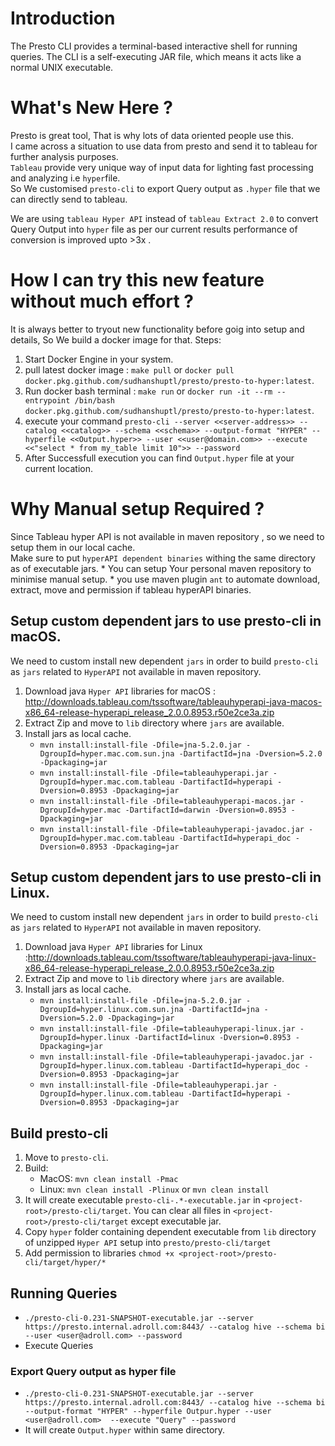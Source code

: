 # Introduction
The Presto CLI provides a terminal-based interactive shell for running queries. The CLI is a self-executing JAR file,
 which means it acts like a normal UNIX executable. <br/>

# What's New Here ?
Presto is great tool, That is why lots of data oriented people use this. <br />
I came across a situation to use data from presto and send it to tableau for further analysis purposes. <br />
`Tableau` provide very unique way of input data for lighting fast processing and analyzing i.e `hyper`file. <br />
So We customised `presto-cli` to export Query output as `.hyper` file that we can directly send to tableau. <br />

We are using `tableau Hyper API` instead of `tableau Extract 2.0` to convert Query Output into `hyper` file as per our current 
results performance of conversion is improved upto >3x .

# How I can try this new feature without much effort ?
It is always better to tryout new functionality before goig into setup and details, So We build a docker image for that.
Steps:
1. Start Docker Engine in your system.
2. pull latest docker image : 
`make pull` 
or `docker pull docker.pkg.github.com/sudhanshuptl/presto/presto-to-hyper:latest`.
3. Run docker bash terminal : 
`make run` 
or `docker run -it --rm --entrypoint /bin/bash docker.pkg.github.com/sudhanshuptl/presto/presto-to-hyper:latest`.
4. execute your command
 `presto-cli --server <<server-address>> --catalog <<catalog>> --schema <<schema>> --output-format "HYPER" --hyperfile <<Output.hyper>> --user <<user@domain.com>> --execute <<"select * from my_table limit 10">> --password`
5. After Successfull execution you can find `Output.hyper` file at your current location.
     


# Why Manual setup Required ?
Since Tableau hyper API is not available in maven repository , so we need to setup them in our local cache.<br/>
Make sure to put `hyperAPI dependent binaries` withing the same directory as of executable jars.
    * You can setup Your personal maven repository to minimise manual setup.
    * you use maven plugin `ant` to automate download, extract, move and permission if tableau hyperAPI binaries.


## Setup custom dependent jars to use presto-cli in macOS.
We need to custom install new dependent `jars` in order to build `presto-cli` as `jars` related to `HyperAPI` not available in maven repository.
1. Download java `Hyper API` libraries for macOS : http://downloads.tableau.com/tssoftware/tableauhyperapi-java-macos-x86_64-release-hyperapi_release_2.0.0.8953.r50e2ce3a.zip
2. Extract Zip and move to `lib`  directory where `jars` are available.
3. Install jars as local cache.
    * `mvn install:install-file -Dfile=jna-5.2.0.jar -DgroupId=hyper.mac.com.sun.jna -DartifactId=jna -Dversion=5.2.0 -Dpackaging=jar`
    * `mvn install:install-file -Dfile=tableauhyperapi.jar -DgroupId=hyper.mac.com.tableau -DartifactId=hyperapi -Dversion=0.8953 -Dpackaging=jar`
    * `mvn install:install-file -Dfile=tableauhyperapi-macos.jar -DgroupId=hyper.mac -DartifactId=darwin -Dversion=0.8953 -Dpackaging=jar`
    * `mvn install:install-file -Dfile=tableauhyperapi-javadoc.jar -DgroupId=hyper.mac.com.tableau -DartifactId=hyperapi_doc -Dversion=0.8953 -Dpackaging=jar`

## Setup custom dependent jars to use presto-cli in Linux.
We need to custom install new dependent `jars` in order to build `presto-cli` as `jars` related to `HyperAPI` not available in maven repository.
1. Download java `Hyper API` libraries for Linux :http://downloads.tableau.com/tssoftware/tableauhyperapi-java-linux-x86_64-release-hyperapi_release_2.0.0.8953.r50e2ce3a.zip
2. Extract Zip and move to `lib`  directory where `jars` are available.
3. Install jars as local cache.
    * `mvn install:install-file -Dfile=jna-5.2.0.jar -DgroupId=hyper.linux.com.sun.jna -DartifactId=jna -Dversion=5.2.0 -Dpackaging=jar`
    * `mvn install:install-file -Dfile=tableauhyperapi-linux.jar -DgroupId=hyper.linux -DartifactId=linux -Dversion=0.8953 -Dpackaging=jar`
    * `mvn install:install-file -Dfile=tableauhyperapi-javadoc.jar -DgroupId=hyper.linux.com.tableau -DartifactId=hyperapi_doc -Dversion=0.8953 -Dpackaging=jar`
    * `mvn install:install-file -Dfile=tableauhyperapi.jar -DgroupId=hyper.linux.com.tableau -DartifactId=hyperapi -Dversion=0.8953 -Dpackaging=jar`



## Build presto-cli
1. Move to `presto-cli`.
2. Build: 
    * MacOS: `mvn clean install -Pmac`
    * Linux: `mvn clean install -Plinux` or `mvn clean install`
3. It will create executable `presto-cli-.*-executable.jar` in `<project-root>/presto-cli/target`. 
   You can clear all files in `<project-root>/presto-cli/target` except executable jar.   
4. Copy `hyper` folder containing dependent executable from `lib` directory of unzipped `Hyper API` setup into `presto/presto-cli/target`
5. Add permission to libraries `chmod +x <project-root>/presto-cli/target/hyper/*`

## Running Queries
 * `./presto-cli-0.231-SNAPSHOT-executable.jar --server https://presto.internal.adroll.com:8443/ --catalog hive --schema bi --user <user@adroll.com> --password`
 * Execute Queries

### Export Query output as hyper file
 * `./presto-cli-0.231-SNAPSHOT-executable.jar --server https://presto.internal.adroll.com:8443/ --catalog hive --schema bi --output-format "HYPER" --hyperfile Outpur.hyper --user <user@adroll.com>  --execute "Query" --password`
 * It will create `Output.hyper` within same directory.
